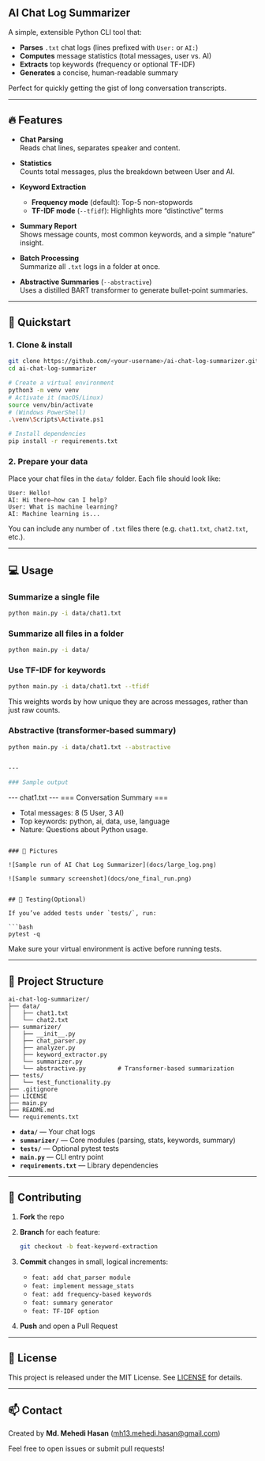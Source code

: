 ## AI Chat Log Summarizer

A simple, extensible Python CLI tool that:
- **Parses** `.txt` chat logs (lines prefixed with `User:` or `AI:`)  
- **Computes** message statistics (total messages, user vs. AI)  
- **Extracts** top keywords (frequency or optional TF-IDF)  
- **Generates** a concise, human-readable summary  

Perfect for quickly getting the gist of long conversation transcripts.

---

## 🔥 Features

- **Chat Parsing**  
  Reads chat lines, separates speaker and content.

- **Statistics**  
  Counts total messages, plus the breakdown between User and AI.

- **Keyword Extraction**  
  - **Frequency mode** (default): Top-5 non-stopwords  
  - **TF-IDF mode** (`--tfidf`): Highlights more “distinctive” terms

- **Summary Report**  
  Shows message counts, most common keywords, and a simple “nature” insight.

- **Batch Processing**  
  Summarize all `.txt` logs in a folder at once.

- **Abstractive Summaries** (`--abstractive`)  
  Uses a distilled BART transformer to generate bullet-point summaries.
---

## 🚀 Quickstart

### 1. Clone & install

```bash
git clone https://github.com/<your-username>/ai-chat-log-summarizer.git
cd ai-chat-log-summarizer

# Create a virtual environment
python3 -m venv venv
# Activate it (macOS/Linux)
source venv/bin/activate
# (Windows PowerShell)
.\venv\Scripts\Activate.ps1

# Install dependencies
pip install -r requirements.txt
```

### 2. Prepare your data

Place your chat files in the `data/` folder. Each file should look like:

```text
User: Hello!
AI: Hi there—how can I help?
User: What is machine learning?
AI: Machine learning is...
```

You can include any number of `.txt` files there (e.g. `chat1.txt`, `chat2.txt`, etc.).

---

## 💻 Usage

### Summarize a single file

```bash
python main.py -i data/chat1.txt
```


### Summarize all files in a folder

```bash
python main.py -i data/
```

### Use TF-IDF for keywords

```bash
python main.py -i data/chat1.txt --tfidf
```

This weights words by how unique they are across messages, rather than just raw counts.


### Abstractive (transformer-based summary)
```bash
python main.py -i data/chat1.txt --abstractive


---

### Sample output

```
--- chat1.txt ---
=== Conversation Summary ===
- Total messages: 8 (5 User, 3 AI)
- Top keywords: python, ai, data, use, language
- Nature: Questions about Python usage.
```

### 📸 Pictures

![Sample run of AI Chat Log Summarizer](docs/large_log.png)

![Sample summary screenshot](docs/one_final_run.png)


## 🧪 Testing(Optional)

If you’ve added tests under `tests/`, run:

```bash
pytest -q
```

Make sure your virtual environment is active before running tests.

---

## 📂 Project Structure

```
ai-chat-log-summarizer/
├── data/
│   ├── chat1.txt
│   └── chat2.txt
├── summarizer/
│   ├── __init__.py
│   ├── chat_parser.py
│   ├── analyzer.py
│   ├── keyword_extractor.py
│   └── summarizer.py
│   └── abstractive.py         # Transformer-based summarization
├── tests/
│   └── test_functionality.py
├── .gitignore
├── LICENSE
├── main.py
├── README.md
└── requirements.txt
```

* **`data/`** — Your chat logs
* **`summarizer/`** — Core modules (parsing, stats, keywords, summary)
* **`tests/`** — Optional pytest tests
* **`main.py`** — CLI entry point
* **`requirements.txt`** — Library dependencies

---

## 📝 Contributing

1. **Fork** the repo
2. **Branch** for each feature:

   ```bash
   git checkout -b feat-keyword-extraction
   ```
3. **Commit** changes in small, logical increments:

   * `feat: add chat_parser module`
   * `feat: implement message_stats`
   * `feat: add frequency-based keywords`
   * `feat: summary generator`
   * `feat: TF-IDF option`
4. **Push** and open a Pull Request

---

## 📄 License

This project is released under the MIT License. See [LICENSE](LICENSE) for details.

---

## 📫 Contact

Created by **Md. Mehedi Hasan** ([mh13.mehedi.hasan@gmail.com](mailto:mh13.mehedi.hasan@gmail.com))

Feel free to open issues or submit pull requests!
